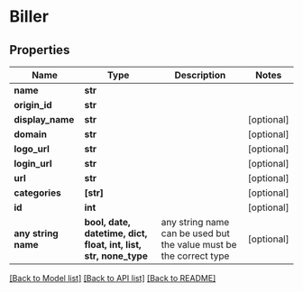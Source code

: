 # Biller


## Properties
Name | Type | Description | Notes
------------ | ------------- | ------------- | -------------
**name** | **str** |  | 
**origin_id** | **str** |  | 
**display_name** | **str** |  | [optional] 
**domain** | **str** |  | [optional] 
**logo_url** | **str** |  | [optional] 
**login_url** | **str** |  | [optional] 
**url** | **str** |  | [optional] 
**categories** | **[str]** |  | [optional] 
**id** | **int** |  | [optional] 
**any string name** | **bool, date, datetime, dict, float, int, list, str, none_type** | any string name can be used but the value must be the correct type | [optional]

[[Back to Model list]](../README.md#documentation-for-models) [[Back to API list]](../README.md#documentation-for-api-endpoints) [[Back to README]](../README.md)


